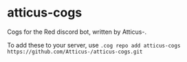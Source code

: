 # atticus-cogs
Cogs for the Red discord bot, written by Atticus-.

To add these to your server, use `.cog repo add atticus-cogs https://github.com/Atticus-/atticus-cogs.git`
